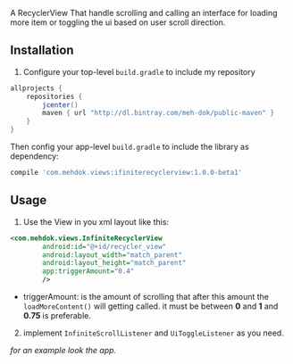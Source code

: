 A RecyclerView That handle scrolling and calling an interface for loading more item or toggling the ui based on user scroll direction.

## Installation
1) Configure your top-level `build.gradle` to include my repository
```groovy
allprojects {
    repositories {
        jcenter()
        maven { url "http://dl.bintray.com/meh-dok/public-maven" }
    }
}
```
Then config your app-level `build.gradle` to include the library as dependency:
``` groovy
compile 'com.mehdok.views:ifiniterecyclerview:1.0.0-beta1'
```

## Usage
1) Use the View in you xml layout like this:
```xml
<com.mehdok.views.InfiniteRecyclerView
        android:id="@+id/recycler_view"
        android:layout_width="match_parent"
        android:layout_height="match_parent"
        app:triggerAmount="0.4"
        />
```

* triggerAmount: is the amount of scrolling that after this amount the `loadMoreContent()` will getting called.
it must be between **0** and **1** and **0.75** is preferable.

2) implement `InfiniteScrollListener` and `UiToggleListener` as you need.

*for an example look the app.*
